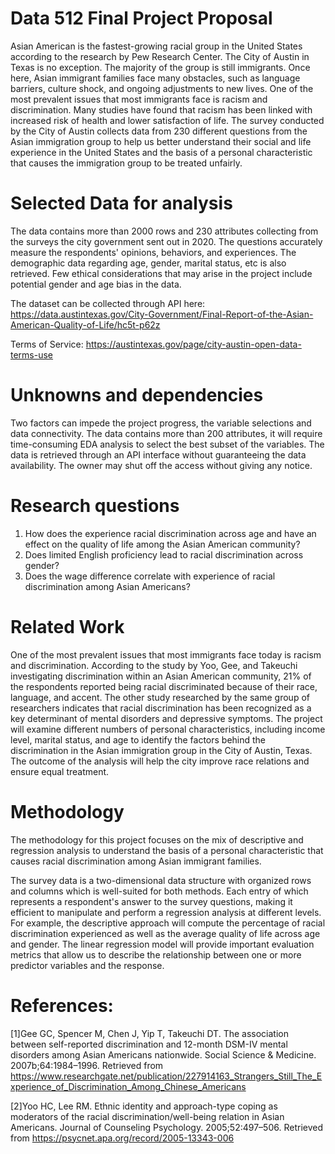 # Data 512 Final Project Proposal

Asian American is the fastest-growing racial group in the United States according to the research by Pew Research Center. The City of Austin in Texas is no exception. The majority of the group is still immigrants. Once here, Asian immigrant families face many obstacles, such as language barriers, culture shock, and ongoing adjustments to new lives. One of the most prevalent issues that most immigrants face is racism and discrimination. Many studies have found that racism has been linked with increased risk of health and lower satisfaction of life. The survey conducted by the City of Austin collects data from 230 different questions from the Asian immigration group to help us better understand their social and life experience in the United States and the basis of a personal characteristic that causes the immigration group to be treated unfairly.

# Selected Data for analysis
The data contains more than 2000 rows and 230 attributes collecting from the surveys the city government sent out in 2020. The questions accurately measure the respondents' opinions, behaviors, and experiences. The demographic data regarding age, gender, marital status, etc is also retrieved. Few ethical considerations that may arise in the project include potential gender and age bias in the data.

The dataset can be collected through API here: https://data.austintexas.gov/City-Government/Final-Report-of-the-Asian-American-Quality-of-Life/hc5t-p62z

Terms of Service: https://austintexas.gov/page/city-austin-open-data-terms-use

# Unknowns and dependencies
Two factors can impede the project progress, the variable selections and data connectivity. The data contains more than 200 attributes, it will require time-consuming EDA analysis to select the best subset of the variables. The data is retrieved through an API interface without guaranteeing the data availability. The owner may shut off the access without giving any notice.

# Research questions
1. How does the experience racial discrimination across age and have an effect on the quality of life among the Asian American community?
2. Does limited English proficiency lead to racial discrimination across gender?
3. Does the wage difference correlate with experience of racial discrimination among Asian Americans?

# Related Work
One of the most prevalent issues that most immigrants face today is racism and discrimination. According to the study by Yoo, Gee, and Takeuchi investigating discrimination within an Asian American community, 21% of the respondents reported being racial discriminated because of their race, language, and accent. The other study researched by the same group of researchers indicates that racial discrimination has been recognized as a key determinant of mental disorders and depressive symptoms. The project will examine different numbers of personal characteristics, including income level, marital status, and age to identify the factors behind the discrimination in the Asian immigration group in the City of Austin, Texas. The outcome of the analysis will help the city improve race relations and ensure equal treatment.

# Methodology
The methodology for this project focuses on the mix of descriptive and regression analysis to understand the basis of a personal characteristic that causes racial discrimination among Asian immigrant families.

The survey data is a two-dimensional data structure with organized rows and columns which is well-suited for both methods. Each entry of which represents a respondent's answer to the survey questions, making it efficient to manipulate and perform a regression analysis at different levels. For example, the descriptive approach will compute the percentage of racial discrimination experienced as well as the average quality of life across age and gender. The linear regression model will provide important evaluation metrics that allow us to describe the relationship between one or more predictor variables and the response.

# References:
[1]Gee GC, Spencer M, Chen J, Yip T, Takeuchi DT. The association between self-reported discrimination and 12-month DSM-IV mental disorders among Asian Americans nationwide. Social Science & Medicine. 2007b;64:1984–1996. Retrieved from https://www.researchgate.net/publication/227914163_Strangers_Still_The_Experience_of_Discrimination_Among_Chinese_Americans

[2]Yoo HC, Lee RM. Ethnic identity and approach-type coping as moderators of the racial discrimination/well-being relation in Asian Americans. Journal of Counseling Psychology. 2005;52:497–506. Retrieved from https://psycnet.apa.org/record/2005-13343-006
